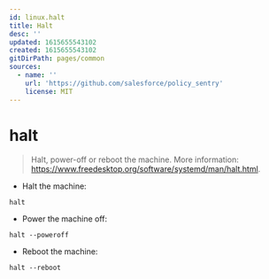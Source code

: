 ```yaml
---
id: linux.halt
title: Halt
desc: ''
updated: 1615655543102
created: 1615655543102
gitDirPath: pages/common
sources:
  - name: ''
    url: 'https://github.com/salesforce/policy_sentry'
    license: MIT
---
```

# halt

> Halt, power-off or reboot the machine.
> More information: <https://www.freedesktop.org/software/systemd/man/halt.html>.

- Halt the machine:

`halt`

- Power the machine off:

`halt --poweroff`

- Reboot the machine:

`halt --reboot`

